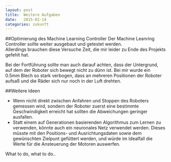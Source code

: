 ```yaml
---
layout: post
title:  Weitere Aufgaben
date:   2015-02-14
categories: zukunft
---
```



##Optimierung des Machine Learning Controller
Der Machine Leanring Controller sollte weiter ausgebaut und getestet werden.  
Allerdings brauchen diese Versuche Zeit, die mir leider zu Ende des Projekts gefehlt hat.  

Bei der Fortführung sollte man auch darauf achten, dass der Untergrund, auf dem der Roboter sich bewegt nicht zu dünn ist. Bei mir wurde ein 0.5mm Blech so stark verbogen, dass an mehreren Positionen der Roboter aufsaß und die Räder sich nur noch in der Luft drehten.  

##Weitere Ideen
* Wenn nicht direkt zwischen Anfahren und Stoppen des Roboters gemessen wird, sondern der Roboter zuerst eine bestimmte Geschwindigkeit erreicht hat sollten die Abweichungen geringer ausfallen.  
* Statt einem auf Generationen basierenden Algorithmus zum Lernen zu verwenden, könnte auch ein neuronales Netz verwendet werden.  Dieses müsste mit den Positions- und Ausrichtungsdaten sowie dem gewünschten Zielpunt gefüttert werden, und würde im Idealfall die Werte für die Ansteuerung der Motoren auswerfen.  


What to do, what to do..